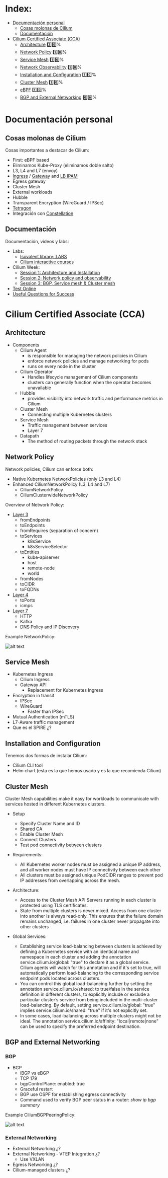# Index:

* [Documentación personal](#id1)
  * [Cosas molonas de Cilium](#id2)
  * [Documentación](#id3)
* [Cilium Certified Associate (CCA)](#id9)
  * [Architecture](#id10) :two::zero:%
  * [Network Policy](#id20) :one::eight:%
  * [Service Mesh](#id30) :one::six:%
  * [Network Observability](#id40) :one::zero:%
  * [Installation and Configuration](#id50) :one::zero:%
  * [Cluster Mesh](#id60) :one::zero:%
  * [eBPF](#id70) :one::zero:%
  * [BGP and External Networking](#id80) :zero::six:%

# Documentación personal <div id='id1' />

## Cosas molonas de Cilium <div id='id2' />

Cosas importantes a destacar de Cilium:

* First: eBPF based
* Eliminamos Kube-Proxy (eliminamos doble salto)
* L3, L4 and L7 (envoy)
* [Ingress](https://docs.cilium.io/en/stable/network/servicemesh/ingress/) / [Gateway](https://docs.cilium.io/en/v1.15/network/servicemesh/gateway-api/gateway-api/) and [LB IPAM](https://docs.cilium.io/en/stable/network/lb-ipam/)
* Egress gateway
* Cluster Mesh
* External workloads
* Hubble
* Transparent Encryption (WireGuard / IPSec)
* [Tetragon ](https://youtu.be/EA-uBCVoFaM)
* Integración con [Constellation](https://cilium.io/blog/2022/10/17/constellation-network-encryption/)

## Documentación <div id='id3' />

Documentación, videos y labs:

* Labs:
  * [Isovalent library: LABS](https://isovalent.com/resource-library/labs/)
  * [Cilium interactive courses](https://cilium.io/labs/)
* Cilium Week:
  * [Session 1: Architecture and Installation](https://www.youtube.com/watch?v=kI1kpDrVw5I)
  * [Session 2: Network policy and observability](https://www.youtube.com/watch?v=lUxI_7iWPXo)
  * [Session 3: BGP, Service mesh & Cluster mesh](https://www.youtube.com/watch?v=eNx2wqSB7rY)
* [Test Online](https://cca.purutuladhar.com/)
* [Useful Questions for Success](https://www.youtube.com/watch?v=cOq7CaMD1FQ)

# Cilium Certified Associate (CCA) <div id='id9' />

## Architecture <div id='id10' />

* Components
  * Cilium Agent
    * is responsible for managing the network policies in Cilium
    * enforce network policies and manage networking for pods
    * runs on every node in the cluster
  * Cilium Operator
    * Handles lifecycle management of Cilium components
    * clusters can generally function when the operator becomes unavailable
  * Hubble
    * provides visibility into network traffic and performance metrics in Cilium
  * Cluster Mesh
    * Connecting multiple Kubernetes clusters
  * Service Mesh
    * Traffic management between services
    * Layer 7
  * Datapath
    * The method of routing packets through the network stack

## Network Policy <div id='id20' />

Network policies, Cilium can enforce both:

* Native Kubernetes NetworkPolicies (only L3 and L4)
* Enhanced CiliumNetworkPolicy (L3, L4 and L7)
  * CiliumNetworkPolicy
  * CiliumClusterwideNetworkPolicy

Overview of Network Policy:

* [Layer 3](https://docs.cilium.io/en/latest/security/policy/language/#layer-3-examples)
  * fromEndpoints
  * toEndpoints
  * fromRequires (separation of concern)
  * toServices
    * k8sService
    * k8sServiceSelector
  * toEntities
    * kube-apiserver
    * host
    * remote-node
    * world
  * fromNodes
  * toCIDR
  * toFQDNs
* [Layer 4](https://docs.cilium.io/en/latest/security/policy/language/#layer-4-examples)
  * toPorts
  * icmps
* [Layer 7](https://docs.cilium.io/en/latest/security/policy/language/#layer-7-examples)
  * HTTP
  * Kafka
  * DNS Policy and IP Discovery

Example NetworkPolicy:

![alt text](images/NetwrokPolicy.png)

## Service Mesh <div id='id30' />

* Kubernetes Ingress
  * Cilium Ingress
  * Gateway API
    * Replacement for Kubernetes Ingress
* Encryption in transit
  * IPSec
  * WireGuard
    * Faster than IPSec
* Mutual Authentication (mTLS)
* L7-Aware traffic management
* Que es el SPIRE ¿?

## Installation and Configuration <div id='id50' />

Tenemos dos formas de instalar Cilium:

* Cilium CLI tool
* Helm chart (esta es la que hemos usado y es la que recomienda Cilium)

## Cluster Mesh <div id='id60' />

Cluster Mesh capabilities make it easy for workloads to communicate with services hosted in different Kubernetes clusters.

* Setup
  * Specify Cluster Name and ID
  * Shared CA
  * Enable Cluster Mesh
  * Connect Clusters
  * Test pod connectivity between clusters

* Requirements:
  * All Kubernetes worker nodes must be assigned a unique IP address, and all worker nodes must have IP connectivity between each other
  * All clusters must be assigned unique PodCIDR ranges to prevent pod IP addresses from overlapping across the mesh.
* Architecture:
  * Access to the Cluster Mesh API Servers running in each cluster is protected using TLS certificates.
  * State from multiple clusters is never mixed. Access from one cluster into another is always read-only. This ensures that the failure domain remains unchanged, i.e. failures in one cluster never propagate into other clusters
* Global Services:
  * Establishing service load-balancing between clusters is achieved by defining a Kubernetes service with an identical name and namespace in each cluster and adding the annotation service.cilium.io/global: "true" to declare it as a global service. Cilium agents will watch for this annotation and if it's set to true, will automatically perform load-balancing to the corresponding service endpoint pods located across clusters.
  * You can control this global load-balancing further by setting the annotation service.cilium.io/shared: to true/false in the service definition in different clusters, to explicitly include or exclude a particular cluster’s service from being included in the multi-cluster load-balancing. By default, setting service.cilium.io/global: "true" implies service.cilium.io/shared: "true" if it's not explicitly set.
  * In some cases, load-balancing across multiple clusters might not be ideal. The annotation service.cilium.io/affinity: "local|remote|none" can be used to specify the preferred endpoint destination.

## BGP and External Networking <div id='id80' />

### BGP

* BGP
  * iBGP vs eBGP
  * TCP 179
  * bgpControlPlane: enabled: true
  * Graceful restart
  * BGP use OSPF for establishing egress connectivity
  * Command used to verify BGP peer status in a router: *show ip bgp summary*

Example CiliumBGPPeeringPolicy:

![alt text](images/CiliumBGPPeeringPolicy.png)

### External Networking

* External Networking ¿?
* External Networking - VTEP Integration ¿?
  * Use VXLAN
* Egress Networking ¿?
* Cilium-managed clusters ¿?
